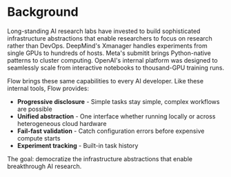 # Background

Long-standing AI research labs have invested to build sophisticated infrastructure abstractions that enable researchers to focus on research rather than DevOps. DeepMind's Xmanager handles experiments from single GPUs to hundreds of hosts. Meta's submitit brings Python-native patterns to cluster computing. OpenAI's internal platform was designed to seamlessly scale from interactive notebooks to thousand-GPU training runs.

Flow brings these same capabilities to every AI developer. Like these internal tools, Flow provides:
- **Progressive disclosure** - Simple tasks stay simple, complex workflows are possible
- **Unified abstraction** - One interface whether running locally or across heterogeneous cloud hardware  
- **Fail-fast validation** - Catch configuration errors before expensive compute starts
- **Experiment tracking** - Built-in task history

The goal: democratize the infrastructure abstractions that enable breakthrough AI research.
